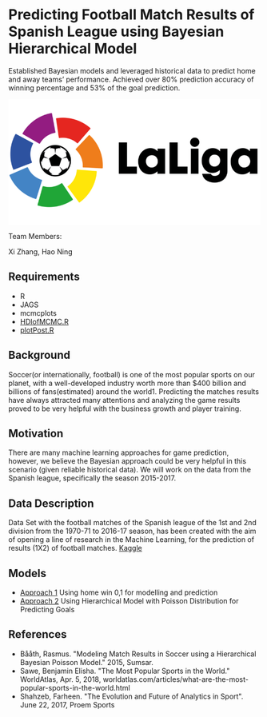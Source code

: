 # Predicting Football Match Results of Spanish League using Bayesian Hierarchical Model
Established Bayesian models and leveraged historical data to predict home and away teams’ performance. Achieved over 80% prediction accuracy of winning percentage and 53% of the goal prediction.
<div align="center">
<img src="https://github.com/f0000000x/Football-Prediction-by-Bayesian-Method/blob/master/Images/Banner.png" align=center />
</div>

Team Members:

Xi Zhang, Hao Ning

## Requirements
* R
* JAGS
* mcmcplots
* [HDIofMCMC.R]()
* [plotPost.R]()

## Background
Soccer(or internationally, football) is one of the most popular sports on our planet, with a well-developed industry worth more than $400 billion and billions of fans(estimated) around the world1. Predicting the matches results have always attracted many attentions and analyzing the game results proved to be very helpful with the business growth and player training. 

## Motivation
There are many machine learning approaches for game prediction, however, we believe the Bayesian approach could be very helpful in this scenario (given reliable historical data). We will work on the data from the Spanish league, specifically the season 2015-2017.

## Data Description
Data Set with the football matches of the Spanish league of the 1st and 2nd division from the 1970-71 to 2016-17 season, has been created with the aim of opening a line of research in the Machine Learning, for the prediction of results (1X2) of football matches.
[Kaggle](https://www.kaggle.com/ricardomoya/football-matches-of-spanish-league)

## Models
* [Approach 1](https://github.com/f0000000x/Football-Prediction-by-Bayesian-Method/blob/master/Code/Final%20Project%20Team%202%20-%20Approach%201.R)
Using home win 0,1 for modelling and prediction
* [Approach 2](https://github.com/f0000000x/Football-Prediction-by-Bayesian-Method/blob/master/Code/Final%20Project%20Team%202%20-%20Approach%202.R)
Using Hierarchical Model with Poisson Distribution for Predicting Goals

## References
* Bååth, Rasmus. "Modeling Match Results in Soccer using a Hierarchical Bayesian Poisson Model." 2015, Sumsar.
* Sawe, Benjamin Elisha. "The Most Popular Sports in the World." WorldAtlas, Apr. 5, 2018, worldatlas.com/articles/what-are-the-most-popular-sports-in-the-world.html
* Shahzeb, Farheen. "The Evolution and Future of Analytics in Sport". June 22, 2017, Proem Sports

